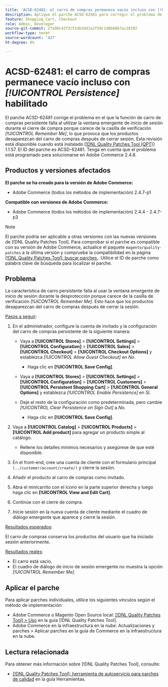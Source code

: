 ```yaml
---
title: 'ACSD-62481: el carro de compras permanece vacío incluso con [!UICONTROL Persistence] habilitado'
description: Aplique el parche ACSD-62481 para corregir el problema de Adobe Commerce en el que la función de carro persistente falla al utilizar la ventana emergente de inicio de sesión durante el cierre de compra.
feature: Shopping Cart, Checkout
role: Admin, Developer
source-git-commit: 27a98c42f2c514b3dd1a2f59c140b60b7ac26592
workflow-type: tm+mt
source-wordcount: '427'
ht-degree: 0%

---
```



# ACSD-62481: el carro de compras permanece vacío incluso con *[!UICONTROL Persistence]* habilitado

El parche ACSD-62481 corrige el problema en el que la función de carro de compras persistente falla al utilizar la ventana emergente de inicio de sesión durante el cierre de compra porque carece de la casilla de verificación *[!UICONTROL Remember Me]*, lo que provoca que los productos desaparezcan del carro de compras después de cerrar sesión. Esta revisión está disponible cuando está instalado [[!DNL Quality Patches Tool (QPT)]](/help/tools/quality-patches-tool/quality-patches-tool-to-self-serve-quality-patches.md) 1.1.57. El ID del parche es ACSD-62481. Tenga en cuenta que el problema está programado para solucionarse en Adobe Commerce 2.4.8.

## Productos y versiones afectados

**El parche se ha creado para la versión de Adobe Commerce:**

* Adobe Commerce (todos los métodos de implementación) 2.4.7-p1

**Compatible con versiones de Adobe Commerce:**

* Adobe Commerce (todos los métodos de implementación) 2.4.4 - 2.4.7-p3

>[!NOTE]
>
>El parche podría ser aplicable a otras versiones con las nuevas versiones de [!DNL Quality Patches Tool]. Para comprobar si el parche es compatible con su versión de Adobe Commerce, actualice el paquete `magento/quality-patches` a la última versión y compruebe la compatibilidad en la página [[!DNL Quality Patches Tool]: buscar parches ](https://experienceleague.adobe.com/tools/commerce-quality-patches/index.html). Utilice el ID de parche como palabra clave de búsqueda para localizar el parche.

## Problema

La característica de carro persistente falla al usar la ventana emergente de inicio de sesión durante la desprotección porque carece de la casilla de verificación *[!UICONTROL Remember Me]*. Esto hace que los productos desaparezcan del carro de compras después de cerrar la sesión.

<u>Pasos a seguir</u>:

1. En el administrador, configure la cuenta de invitado y la configuración del carro de compras persistente de la siguiente manera:

   * Vaya a **[!UICONTROL Stores]** > **[!UICONTROL Settings]** > **[!UICONTROL Configuration]** > **[!UICONTROL Sales]** > **[!UICONTROL Checkout]** > **[!UICONTROL Checkout Options]** y establezca *[!UICONTROL Allow Guest Checkout]* en *No*.

      * Haga clic en **[!UICONTROL Save Config]**.

   * Vaya a **[!UICONTROL Stores]** > **[!UICONTROL Settings]** > **[!UICONTROL Configuration]** > **[!UICONTROL Customers]** > **[!UICONTROL Persistent Shopping Cart]** > **[!UICONTROL General Options]** y establezca *[!UICONTROL Enable Persistence]* en *Sí*.
   * Deje el resto de la configuración como predeterminada, pero cambie *[!UICONTROL Clear Persistence on Sign Out]* a *No*.

      * Haga clic en **[!UICONTROL Save Config]**.

1. Vaya a **[!UICONTROL Catalog]** > **[!UICONTROL Products]** > **[!UICONTROL Add product]** para agregar un producto simple al catálogo.

   * Rellene los detalles mínimos necesarios y asegúrese de que esté disponible.

1. En el front-end, cree una cuenta de cliente con el formulario principal `(../customer/account/create/)` y cierre la sesión.
1. Añadir el producto al carro de compras como invitado.
1. Abra el minicarrito con el icono en la parte superior derecha y luego haga clic en **[!UICONTROL View and Edit Cart]**.
1. Continúe con el cierre de compra.
1. Inicie sesión en la nueva cuenta de cliente mediante el cuadro de diálogo emergente que aparece y cierre la sesión.

<u>Resultados esperados</u>:

El carro de compras conserva los productos del usuario que ha iniciado sesión anteriormente.

<u>Resultados reales</u>:

* El carro está vacío.
* El cuadro de diálogo de inicio de sesión emergente no muestra la opción *[!UICONTROL Remember Me]*.

## Aplicar el parche

Para aplicar parches individuales, utilice los siguientes vínculos según el método de implementación:

* Adobe Commerce o Magento Open Source local: [[!DNL Quality Patches Tool] > Uso](/help/tools/quality-patches-tool/usage.md) en la guía [!DNL Quality Patches Tool].
* Adobe Commerce en la infraestructura en la nube: Actualizaciones y parches > Aplicar parches en la guía de Commerce en la infraestructura en la nube.

## Lectura relacionada

Para obtener más información sobre [!DNL Quality Patches Tool], consulte:

* [[!DNL Quality Patches Tool]: herramienta de autoservicio para parches de calidad](/help/tools/quality-patches-tool/quality-patches-tool-to-self-serve-quality-patches.md) en la guía Herramientas.
